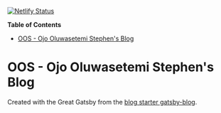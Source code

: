 [![Netlify Status](https://api.netlify.com/api/v1/badges/d20c7249-49e8-4cd8-910d-e8adabf0dc21/deploy-status)](https://app.netlify.com/sites/condescending-colden-668de7/deploys)

<!-- START doctoc generated TOC please keep comment here to allow auto update -->
<!-- DON'T EDIT THIS SECTION, INSTEAD RE-RUN doctoc TO UPDATE -->
**Table of Contents**

- [OOS - Ojo Oluwasetemi Stephen's Blog](#oos---ojo-oluwasetemi-stephens-blog)

<!-- END doctoc generated TOC please keep comment here to allow auto update -->

# OOS - Ojo Oluwasetemi Stephen's Blog

Created with the Great Gatsby from the
[blog starter gatsby-blog](https://github.com/gatsbyjs/gatsby-starter-blog).
